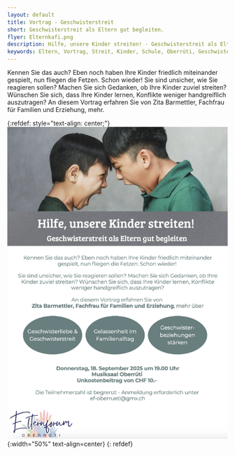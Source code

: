 ```yaml
---
layout: default
title: Vortrag - Geschwisterstreit
short: Geschwisterstreit als Eltern gut begleiten.
flyer: Elternkafi.png
description: Hilfe, unsere Kinder streiten! - Geschwisterstreit als Eltern gut begleiten.
keywords: Eltern, Vortrag, Streit, Kinder, Schule, Oberrüti, Geschwister, Familie, Referat
---
```

Kennen Sie das auch? Eben noch haben Ihre Kinder friedlich miteinander gespielt, nun fliegen die Fetzen. Schon wieder!
Sie sind unsicher, wie Sie reagieren sollen? Machen Sie sich Gedanken, ob Ihre Kinder zuviel streiten? Wünschen Sie sich, dass Ihre Kinder lernen, Konflikte weniger handgreiflich auszutragen?
An diesem Vortrag erfahren Sie von Zita Barmettler, Fachfrau für Familien und Erziehung, mehr.

{:refdef: style="text-align: center;"}
![image](/assets/img/GeschwisterStreit.png){:width="50%" text-align=center}
{: refdef}

